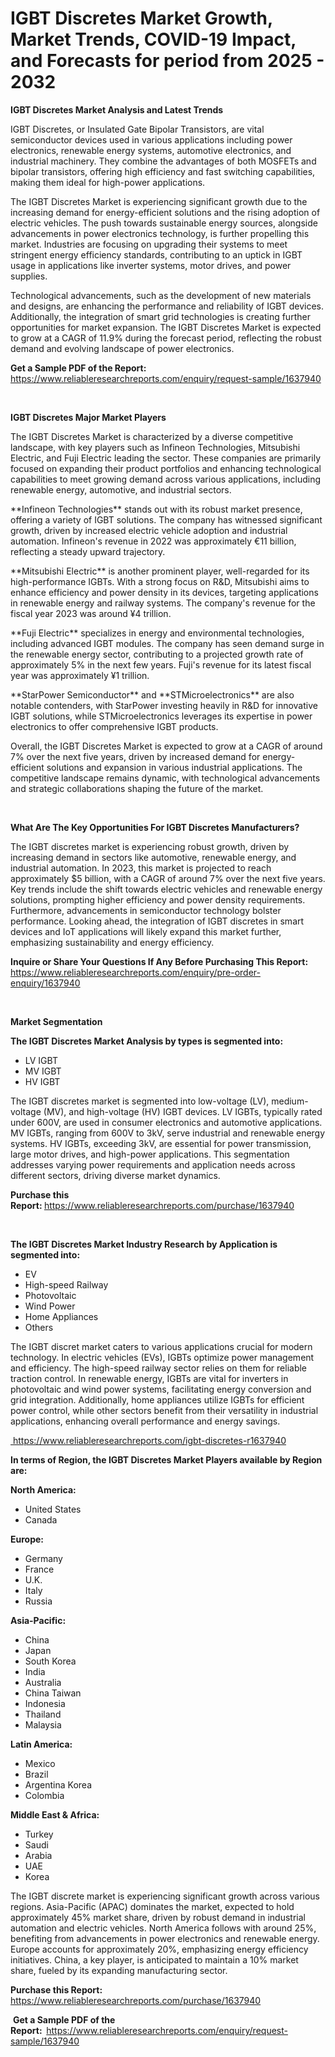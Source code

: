 <p><h1>IGBT Discretes Market Growth, Market Trends, COVID-19 Impact, and Forecasts for period from 2025 - 2032</h1></p><p><strong>IGBT Discretes Market Analysis and Latest Trends</strong></p>
<p><p>IGBT Discretes, or Insulated Gate Bipolar Transistors, are vital semiconductor devices used in various applications including power electronics, renewable energy systems, automotive electronics, and industrial machinery. They combine the advantages of both MOSFETs and bipolar transistors, offering high efficiency and fast switching capabilities, making them ideal for high-power applications.</p><p>The IGBT Discretes Market is experiencing significant growth due to the increasing demand for energy-efficient solutions and the rising adoption of electric vehicles. The push towards sustainable energy sources, alongside advancements in power electronics technology, is further propelling this market. Industries are focusing on upgrading their systems to meet stringent energy efficiency standards, contributing to an uptick in IGBT usage in applications like inverter systems, motor drives, and power supplies.</p><p>Technological advancements, such as the development of new materials and designs, are enhancing the performance and reliability of IGBT devices. Additionally, the integration of smart grid technologies is creating further opportunities for market expansion. The IGBT Discretes Market is expected to grow at a CAGR of 11.9% during the forecast period, reflecting the robust demand and evolving landscape of power electronics.</p></p>
<p><strong>Get a Sample PDF of the Report:&nbsp;</strong> <a href="https://www.reliableresearchreports.com/enquiry/request-sample/1637940?utm_campaign=3381&utm_medium=2&utm_source=Github&utm_content=ia&utm_term=18042025&utm_id=igbt-discretes">https://www.reliableresearchreports.com/enquiry/request-sample/1637940</a></p>
<p>&nbsp;</p>
<p><strong>IGBT Discretes Major Market Players</strong></p>
<p><p>The IGBT Discretes Market is characterized by a diverse competitive landscape, with key players such as Infineon Technologies, Mitsubishi Electric, and Fuji Electric leading the sector. These companies are primarily focused on expanding their product portfolios and enhancing technological capabilities to meet growing demand across various applications, including renewable energy, automotive, and industrial sectors.</p><p>**Infineon Technologies** stands out with its robust market presence, offering a variety of IGBT solutions. The company has witnessed significant growth, driven by increased electric vehicle adoption and industrial automation. Infineon's revenue in 2022 was approximately €11 billion, reflecting a steady upward trajectory.</p><p>**Mitsubishi Electric** is another prominent player, well-regarded for its high-performance IGBTs. With a strong focus on R&D, Mitsubishi aims to enhance efficiency and power density in its devices, targeting applications in renewable energy and railway systems. The company's revenue for the fiscal year 2023 was around ¥4 trillion.</p><p>**Fuji Electric** specializes in energy and environmental technologies, including advanced IGBT modules. The company has seen demand surge in the renewable energy sector, contributing to a projected growth rate of approximately 5% in the next few years. Fuji's revenue for its latest fiscal year was approximately ¥1 trillion.</p><p>**StarPower Semiconductor** and **STMicroelectronics** are also notable contenders, with StarPower investing heavily in R&D for innovative IGBT solutions, while STMicroelectronics leverages its expertise in power electronics to offer comprehensive IGBT products.</p><p>Overall, the IGBT Discretes Market is expected to grow at a CAGR of around 7% over the next five years, driven by increased demand for energy-efficient solutions and expansion in various industrial applications. The competitive landscape remains dynamic, with technological advancements and strategic collaborations shaping the future of the market.</p></p>
<p>&nbsp;</p>
<p><strong>What Are The Key Opportunities For IGBT Discretes Manufacturers?</strong></p>
<p><p>The IGBT discretes market is experiencing robust growth, driven by increasing demand in sectors like automotive, renewable energy, and industrial automation. In 2023, this market is projected to reach approximately $5 billion, with a CAGR of around 7% over the next five years. Key trends include the shift towards electric vehicles and renewable energy solutions, prompting higher efficiency and power density requirements. Furthermore, advancements in semiconductor technology bolster performance. Looking ahead, the integration of IGBT discretes in smart devices and IoT applications will likely expand this market further, emphasizing sustainability and energy efficiency.</p></p>
<p><strong>Inquire or Share Your Questions If Any Before Purchasing This Report:</strong> <a href="https://www.reliableresearchreports.com/enquiry/pre-order-enquiry/1637940?utm_campaign=3381&utm_medium=2&utm_source=Github&utm_content=ia&utm_term=18042025&utm_id=igbt-discretes">https://www.reliableresearchreports.com/enquiry/pre-order-enquiry/1637940</a></p>
<p>&nbsp;</p>
<p><strong>Market Segmentation</strong></p>
<p><strong>The IGBT Discretes Market Analysis by types is segmented into:</strong></p>
<p><ul><li>LV IGBT</li><li>MV IGBT</li><li>HV IGBT</li></ul></p>
<p><p>The IGBT discretes market is segmented into low-voltage (LV), medium-voltage (MV), and high-voltage (HV) IGBT devices. LV IGBTs, typically rated under 600V, are used in consumer electronics and automotive applications. MV IGBTs, ranging from 600V to 3kV, serve industrial and renewable energy systems. HV IGBTs, exceeding 3kV, are essential for power transmission, large motor drives, and high-power applications. This segmentation addresses varying power requirements and application needs across different sectors, driving diverse market dynamics.</p></p>
<p><strong>Purchase this Report:&nbsp;</strong><a href="https://www.reliableresearchreports.com/purchase/1637940?utm_campaign=3381&utm_medium=2&utm_source=Github&utm_content=ia&utm_term=18042025&utm_id=igbt-discretes">https://www.reliableresearchreports.com/purchase/1637940</a></p>
<p>&nbsp;</p>
<p><strong>The IGBT Discretes Market Industry Research by Application is segmented into:</strong></p>
<p><ul><li>EV</li><li>High-speed Railway</li><li>Photovoltaic</li><li>Wind Power</li><li>Home Appliances</li><li>Others</li></ul></p>
<p><p>The IGBT discret market caters to various applications crucial for modern technology. In electric vehicles (EVs), IGBTs optimize power management and efficiency. The high-speed railway sector relies on them for reliable traction control. In renewable energy, IGBTs are vital for inverters in photovoltaic and wind power systems, facilitating energy conversion and grid integration. Additionally, home appliances utilize IGBTs for efficient power control, while other sectors benefit from their versatility in industrial applications, enhancing overall performance and energy savings.</p></p>
<p><a href="https://www.reliableresearchreports.com/igbt-discretes-r1637940?utm_campaign=3381&utm_medium=2&utm_source=Github&utm_content=ia&utm_term=18042025&utm_id=igbt-discretes">&nbsp;https://www.reliableresearchreports.com/igbt-discretes-r1637940</a></p>
<p><strong>In terms of Region, the IGBT Discretes Market Players available by Region are:</strong></p>
<p>
    <p> <strong> North America: </strong>
        <ul>
            <li>United States</li>
            <li>Canada</li>
        </ul>
        </p> 
    <p> <strong> Europe: </strong>
        <ul>
            <li>Germany</li>
            <li>France</li>
            <li>U.K.</li>
            <li>Italy</li>
            <li>Russia</li>
        </ul>
        </p> 
    <p> <strong> Asia-Pacific: </strong>
        <ul>
            <li>China</li>
            <li>Japan</li>
            <li>South Korea</li>
            <li>India</li>
            <li>Australia</li>
            <li>China Taiwan</li>
            <li>Indonesia</li>
            <li>Thailand</li>
            <li>Malaysia</li>
        </ul>
        </p> 
    <p> <strong> Latin America: </strong>
        <ul>
            <li>Mexico</li>
            <li>Brazil</li>
            <li>Argentina Korea</li>
            <li>Colombia</li>
        </ul>
        </p> 
    <p> <strong> Middle East & Africa: </strong>
        <ul>
            <li>Turkey</li>
            <li>Saudi</li>
            <li>Arabia</li>
            <li>UAE</li>
            <li>Korea</li>
        </ul>
    </p>
    </p>
<p><p>The IGBT discrete market is experiencing significant growth across various regions. Asia-Pacific (APAC) dominates the market, expected to hold approximately 45% market share, driven by robust demand in industrial automation and electric vehicles. North America follows with around 25%, benefiting from advancements in power electronics and renewable energy. Europe accounts for approximately 20%, emphasizing energy efficiency initiatives. China, a key player, is anticipated to maintain a 10% market share, fueled by its expanding manufacturing sector.</p></p>
<p><strong>Purchase this Report: </strong><a href="https://www.reliableresearchreports.com/purchase/1637940?utm_campaign=3381&utm_medium=2&utm_source=Github&utm_content=ia&utm_term=18042025&utm_id=igbt-discretes">https://www.reliableresearchreports.com/purchase/1637940</a></p>
<p>&nbsp;<strong>Get a Sample PDF of the Report:&nbsp;&nbsp;</strong><a href="https://www.reliableresearchreports.com/enquiry/request-sample/1637940?utm_campaign=3381&utm_medium=2&utm_source=Github&utm_content=ia&utm_term=18042025&utm_id=igbt-discretes">https://www.reliableresearchreports.com/enquiry/request-sample/1637940</a></p>
<p><strong></strong></p>
<p><p></p><p></p><p></p></p>